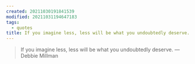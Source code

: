 ```yaml
---
created: 20211030191841539
modified: 20211031194647183
tags:
  - quotes
title: If you imagine less, less will be what you undoubtedly deserve.
---
```


> If you imagine less, less will be what you undoubtedly deserve. — Debbie Millman
